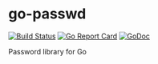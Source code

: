 # go-passwd

[![Build Status](https://travis-ci.org/tomi77/go-passwd.svg?branch=master)](https://travis-ci.org/tomi77/go-passwd)
[![Go Report Card](https://goreportcard.com/badge/github.com/tomi77/go-passwd)](https://goreportcard.com/report/github.com/tomi77/go-passwd)
[![GoDoc](https://godoc.org/github.com/tomi77/go-passwd/passwd?status.svg)](https://godoc.org/github.com/tomi77/go-passwd/passwd)

Password library for Go

